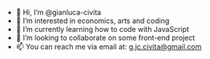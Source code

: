 - 👋 Hi, I’m @gianluca-civita
- 👀 I’m interested in economics, arts and coding
- 🌱 I’m currently learning how to code with JavaScript
- 💞️ I’m looking to collaborate on some front-end project
- 📫 You can reach me via email at: g.jc.civita@gmail.com

<!---
gianluca-civita/gianluca-civita is a ✨ special ✨ repository because its `README.md` (this file) appears on your GitHub profile.
You can click the Preview link to take a look at your changes.
--->
